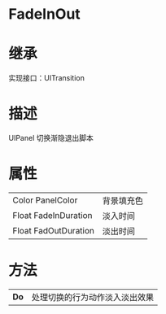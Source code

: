 # FadeInOut

# 继承

实现接口：UITransition

# 描述

UIPanel 切换渐隐退出脚本

# **属性**

|                      |            |
| -------------------- | ---------- |
| Color PanelColor     | 背景填充色 |
| Float FadeInDuration | 淡入时间   |
| Float FadOutDuration | 淡出时间   |



# **方法**

|        |                                |
| ------ | ------------------------------ |
| **Do** | 处理切换的行为动作淡入淡出效果 |
